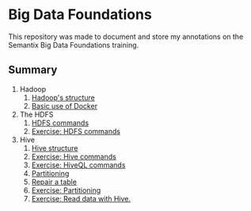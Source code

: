 # Big Data Foundations

This repository was made to document and store my annotations on the Semantix Big Data Foundations training.

## Summary

1. Hadoop
    1. [Hadoop's structure](1-hadoop/1_hadoop_structure.md)
    2. [Basic use of Docker](1-hadoop/2_docker.md)
2. The HDFS
    1. [HDFS commands](2-hdfs/1_hdfs_commands.md)
    2. [Exercise: HDFS commands](2-hdfs/2_exercise-hdfs-commands.md)
3. Hive
    1. [Hive structure](3-hive/1_hive_structure.md)
    2. [Exercise: Hive commands](3-hive/2_hive_exercises.md)
    3. [Exercise: HiveQL commands](3-hive/3_hiveql_exercises.md)
    4. [Partitioning](3-hive/4_partitioning.md)
    5. [Repair a table](3-hive/5_repair_table.md)
    6. [Exercise: Partitioning](3-hive/6_exercises_partitioning.md)
    7. [Exercise: Read data with Hive.](3-hive/7_exercises_hive_read.md)
